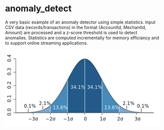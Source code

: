 # anomaly_detect

A very basic example of an anomaly detector using simple statistics. Input CSV data (records/transactions)
in the format (AccountId, MechantId, Amount) are processed and a z-score threshold is used to detect anomalies. 
Statistics are computed incrementally for memory efficiancy and to support online streaming applications.

![Example Output](https://github.com/kinetic-cipher/anomaly_detect/blob/master/normal_zscore.png)
